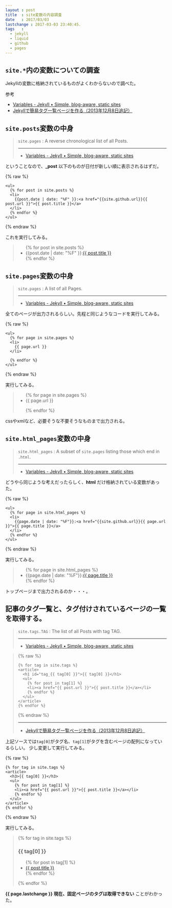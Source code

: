 ```yaml
---
layout : post
title  : site変数の内容調査
date   : 2017/03/03
lastchange : 2017-03-03 23:40:45.
tags   :
  - jekyll
  - liquid
  - github
  - pages
---
```


## `site.*`内の変数についての調査

Jekyllの変数に格納されているものがよくわからないので調べた。

参考

* [Variables - Jekyll • Simple, blog-aware, static sites](https://jekyllrb.com/docs/variables/)
* [Jekyllで簡易タグ一覧ページを作る（2013年12月8日追記）](http://genjiapp.com/blog/2013/11/21/simple-tags-page-for-jekyll.html)

## `site.posts`変数の中身

> 
> `site.pages`
> : A reverse chronological list of all Posts.
> 
> ---
> 
> * [Variables - Jekyll • Simple, blog-aware, static sites](https://jekyllrb.com/docs/variables/)

ということなので、**\_post** 以下のものが日付が新しい順に表示されるはずだ。

{% raw %}
```liquid
<ul>
  {% for post in site.posts %}
  <li>
    {{post.date | date: "%F" }}:<a href="{{site.github.url}}{{ post.url }}">{{ post.title }}</a>
  </li>
  {% endfor %}
</ul>
```
{% endraw %}

これを実行してみる。

> 
> <ul>
>   {% for post in site.posts %}
>   <li>
>     {{post.date | date: "%F" }}:<a href="{{site.github.url}}{{ post.url }}">{{ post.title }}</a>
>   </li>
>   {% endfor %}
> </ul>
>

## `site.pages`変数の中身

> `site.pages`
> : A list of all Pages. 
> 
> ---
> 
> * [Variables - Jekyll • Simple, blog-aware, static sites](https://jekyllrb.com/docs/variables/)

全てのページが出力されるらしい。先程と同じようなコードを実行してみる。

{% raw %}
```liquid
<ul>
  {% for page in site.pages %}
  <li>
    {{ page.url }}
  </li>
  
  {% endfor %}
</ul>
```
{% endraw %}

実行してみる。

> <ul>
>   {% for page in site.pages %}
>   <li>
>     {{ page.url }}
>   </li>
>   
>   {% endfor %}
> </ul>

cssやxmlなど、必要そうな不要そうなものまで出力される。

## `site.html_pages`変数の中身

> `site.html_pages`
> : A subset of `site.pages` listing those which end in `.html`. 
> 
> ---
> 
> * [Variables - Jekyll • Simple, blog-aware, static sites](https://jekyllrb.com/docs/variables/)

どうやら同じような考えだったらしく、**html** だけ格納されている変数があった。

{% raw %}
```liquid
<ul>
  {% for page in site.html_pages %}
  <li>
    {{page.date | date: "%F"}}:<a href="{{site.github.url}}{{ page.url }}">{{ page.title }}</a>
  </li>
  {% endfor %}
</ul>
```
{% endraw %}

実行してみる。

> <ul>
>   {% for page in site.html_pages %}
>   <li>
>     {{page.date | date: "%F"}}:<a href="{{site.github.url}}{{ page.url }}">{{ page.title }}</a>
>   </li>
>   {% endfor %}
> </ul>

トップページまで出力されるのか・・・。

## 記事のタグ一覧と、タグ付けされているページの一覧を取得する。



> `site.tags.TAG`
> : The list of all Posts with tag TAG. 
> 
> ---
> 
> * [Variables - Jekyll • Simple, blog-aware, static sites](https://jekyllrb.com/docs/variables/)

> {% raw %}
> ```liquid
> {% for tag in site.tags %}
> <article>
>   <h1 id="tag_{{ tag[0] }}">{{ tag[0] }}</h1>
>   <ul>
>     {% for post in tag[1] %}
>     <li><a href="{{ post.url }}">{{ post.title }}</a></li>
>     {% endfor %}
>   </ul>
> </article>
> {% endfor %}
> ```
> {% endraw %}
> 
> ---
> 
> * [Jekyllで簡易タグ一覧ページを作る（2013年12月8日追記）](http://genjiapp.com/blog/2013/11/21/simple-tags-page-for-jekyll.html)

上記ソースでは`tag[0]`がタグ名、`tag[1]`がタグを含むページの配列になっているらしい。
少し変更して実行してみる。

{% raw %}
```liquid
{% for tag in site.tags %}
<article>
  <h3>{{ tag[0] }}</h3>
  <ul>
    {% for post in tag[1] %}
    <li><a href="{{ post.url }}">{{ post.title }}</a></li>
    {% endfor %}
  </ul>
</article>
{% endfor %}
```
{% endraw %}

実行してみる。

> {% for tag in site.tags %}
> <article>
>   <h3>{{ tag[0] }}</h3>
>   <ul>
>     {% for post in tag[1] %}
>     <li><a href="{{ post.url }}">{{ post.title }}</a></li>
>     {% endfor %}
>   </ul>
> </article>
> {% endfor %}

**{{ page.lastchange }} 現在、固定ページのタグは取得できない** ことがわかった。

